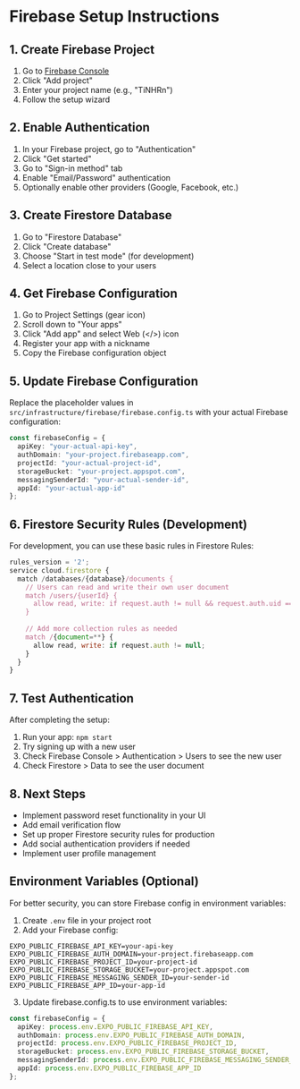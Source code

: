 # Firebase Setup Instructions

## 1. Create Firebase Project

1. Go to [Firebase Console](https://console.firebase.google.com/)
2. Click "Add project"
3. Enter your project name (e.g., "TiNHRn")
4. Follow the setup wizard

## 2. Enable Authentication

1. In your Firebase project, go to "Authentication"
2. Click "Get started"
3. Go to "Sign-in method" tab
4. Enable "Email/Password" authentication
5. Optionally enable other providers (Google, Facebook, etc.)

## 3. Create Firestore Database

1. Go to "Firestore Database"
2. Click "Create database"
3. Choose "Start in test mode" (for development)
4. Select a location close to your users

## 4. Get Firebase Configuration

1. Go to Project Settings (gear icon)
2. Scroll down to "Your apps"
3. Click "Add app" and select Web (</>) icon
4. Register your app with a nickname
5. Copy the Firebase configuration object

## 5. Update Firebase Configuration

Replace the placeholder values in `src/infrastructure/firebase/firebase.config.ts` with your actual Firebase configuration:

```typescript
const firebaseConfig = {
  apiKey: "your-actual-api-key",
  authDomain: "your-project.firebaseapp.com",
  projectId: "your-actual-project-id",
  storageBucket: "your-project.appspot.com",
  messagingSenderId: "your-actual-sender-id",
  appId: "your-actual-app-id"
};
```

## 6. Firestore Security Rules (Development)

For development, you can use these basic rules in Firestore Rules:

```javascript
rules_version = '2';
service cloud.firestore {
  match /databases/{database}/documents {
    // Users can read and write their own user document
    match /users/{userId} {
      allow read, write: if request.auth != null && request.auth.uid == userId;
    }
    
    // Add more collection rules as needed
    match /{document=**} {
      allow read, write: if request.auth != null;
    }
  }
}
```

## 7. Test Authentication

After completing the setup:

1. Run your app: `npm start`
2. Try signing up with a new user
3. Check Firebase Console > Authentication > Users to see the new user
4. Check Firestore > Data to see the user document

## 8. Next Steps

- Implement password reset functionality in your UI
- Add email verification flow
- Set up proper Firestore security rules for production
- Add social authentication providers if needed
- Implement user profile management

## Environment Variables (Optional)

For better security, you can store Firebase config in environment variables:

1. Create `.env` file in your project root
2. Add your Firebase config:
```
EXPO_PUBLIC_FIREBASE_API_KEY=your-api-key
EXPO_PUBLIC_FIREBASE_AUTH_DOMAIN=your-project.firebaseapp.com
EXPO_PUBLIC_FIREBASE_PROJECT_ID=your-project-id
EXPO_PUBLIC_FIREBASE_STORAGE_BUCKET=your-project.appspot.com
EXPO_PUBLIC_FIREBASE_MESSAGING_SENDER_ID=your-sender-id
EXPO_PUBLIC_FIREBASE_APP_ID=your-app-id
```

3. Update firebase.config.ts to use environment variables:
```typescript
const firebaseConfig = {
  apiKey: process.env.EXPO_PUBLIC_FIREBASE_API_KEY,
  authDomain: process.env.EXPO_PUBLIC_FIREBASE_AUTH_DOMAIN,
  projectId: process.env.EXPO_PUBLIC_FIREBASE_PROJECT_ID,
  storageBucket: process.env.EXPO_PUBLIC_FIREBASE_STORAGE_BUCKET,
  messagingSenderId: process.env.EXPO_PUBLIC_FIREBASE_MESSAGING_SENDER_ID,
  appId: process.env.EXPO_PUBLIC_FIREBASE_APP_ID
};
```